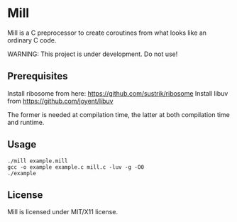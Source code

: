 Mill
====

Mill is a C preprocessor to create coroutines from what looks like an
ordinary C code.

WARNING: This project is under development. Do not use!

## Prerequisites

Install ribosome from here: https://github.com/sustrik/ribosome
Install libuv from https://github.com/joyent/libuv

The former is needed at compilation time, the latter at both compilation time
and runtime.

## Usage

```
./mill example.mill
gcc -o example example.c mill.c -luv -g -O0
./example
```

## License

Mill is licensed under MIT/X11 license.
